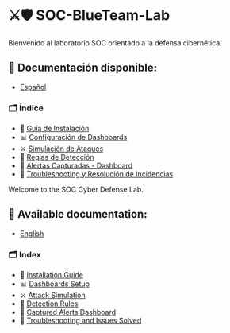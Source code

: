 # ⚔️🛡️ SOC-BlueTeam-Lab

Bienvenido al laboratorio SOC orientado a la defensa cibernética.

## 📘 Documentación disponible:
- [Español](docs/es/README.md)

###  🗂️ Índice

- 📄 [Guía de Instalación](docs/es/guia-instalacion.md)
- 📊 [Configuración de Dashboards](docs/es/configuracion-dashboard.md)
- ⚔️ [Simulación de Ataques](docs/es/simulacion-ataque.md)
- 🚨 [Reglas de Detección](docs/es/reglas-deteccion.md)
- 📑 [Alertas Capturadas - Dashboard](docs/es/alertas-deteccion-suricata.md)
- 🔧 [Troubleshooting y Resolución de Incidencias](docs/es/README.md#troubleshooting-y-resolucion-de-incidencias)

Welcome to the SOC Cyber ​​Defense Lab.

## 📘 Available documentation:
- [English](docs/en/README.md)

### 🗂️ Index

- 📄 [Installation Guide](docs/en/installation-guide.md)
- 📊 [Dashboards Setup](docs/en/dashboards-setup.md)
- ⚔️ [Attack Simulation](docs/en/attack-simulation.md)
- 🚨 [Detection Rules](docs/en/detection-rules.md)
- 📑 [Captured Alerts Dashboard](docs/en/README.md#captured-alerts-dashboard)
- 🔧 [Troubleshooting and Issues Solved](docs/en/README.md#troubleshooting-and-issues-solved)
